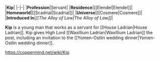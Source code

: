 |**Kip**|
|-|-|
|**Profession**|Servant|
|**Residence**|[[Elendel\|Elendel]]|
|**Homeworld**|[[Scadrial\|Scadrial]]|
|**Universe**|[[Cosmere\|Cosmere]]|
|**Introduced In**|*[[The Alloy of Law\|The Alloy of Law]]*|

**Kip** is a young man that works as a servant for [[House Ladrian\|House Ladrian]].
Kip gives High Lord [[Waxillium Ladrian\|Waxillium Ladrian]] the post, including an invitation to the [[Yomen-Ostlin wedding dinner\|Yomen-Ostlin wedding dinner]].



https://coppermind.net/wiki/Kip